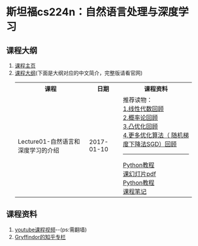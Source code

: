 # 斯坦福cs224n：自然语言处理与深度学习
##  课程大纲
1. [课程主页](https://web.stanford.edu/class/cs224n/index.html)
2. [课程大纲](https://web.stanford.edu/class/cs224n/syllabus.html)(下面是大纲对应的中文简介，完整版请看官网)
	 <table>
			<tr>
				<th>课程</th>
				<th>日期</th>
				<th>课程资料</th>
			</tr>
			<tr>
				<td>Lecture01-自然语言和深度学习的介绍</td>
				<td>2017-01-10</td>
				<td>
				推荐读物：</br>
				<a href="http://cs229.stanford.edu/section/cs229-linalg.pdf">1.线性代数回顾</a></br>
				<a href="http://cs229.stanford.edu/section/cs229-prob.pdf">2.概率论回顾</a></br>
				<a href="http://cs229.stanford.edu/section/cs229-cvxopt.pdf">3.凸优化回顾</a></br>
				<a href="http://cs231n.github.io/optimization-1/">4.更多优化算法（ 随机梯度下降法SGD）回顾</a>
				<hr>
				<a href="http://cs231n.github.io/python-numpy-tutorial/">Python教程</a></br>
				<a href="https://web.stanford.edu/class/cs224n/lectures/cs224n-2017-lecture1.pdf">课幻灯片pdf</a></br>
				<a href="http://cs231n.github.io/python-numpy-tutorial/">Python教程</a></br>
				<a href="https://web.stanford.edu/class/cs224n/lecture_notes/cs224n-2017-notes1.pdf">课程笔记</a></br>
				</td>
			</tr>
	</table>
## 课程资料
1. [youtube课程视频](https://www.youtube.com/channel/UCdKG2JnvPu6mY1NDXYFfN0g)--(ps:需翻墙)
2. [Gryffindor的知乎专栏](https://zhuanlan.zhihu.com/blueblood)
